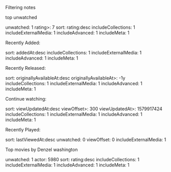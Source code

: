 Filtering notes


top unwatched

unwatched: 1
rating>: 7
sort: rating:desc
includeCollections: 1
includeExternalMedia: 1
includeAdvanced: 1
includeMeta: 1

Recently Added:

sort: addedAt:desc
includeCollections: 1
includeExternalMedia: 1
includeAdvanced: 1
includeMeta: 1

Recently Released:

sort: originallyAvailableAt:desc
originallyAvailableAt>: -1y
includeCollections: 1
includeExternalMedia: 1
includeAdvanced: 1
includeMeta: 1

Continue watching:

sort: viewUpdatedAt:desc
viewOffset>: 300
viewUpdatedAt>: 1579917424
includeCollections: 1
includeExternalMedia: 1
includeAdvanced: 1
includeMeta: 1


Recently Played:

sort: lastViewedAt:desc
unwatched: 0
viewOffset: 0
includeExternalMedia: 1

Top movies by Denzel washington

unwatched: 1
actor: 5980
sort: rating:desc
includeCollections: 1
includeExternalMedia: 1
includeAdvanced: 1
includeMeta: 1



